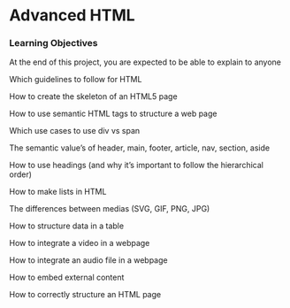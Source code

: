 <h1>Advanced HTML</h1>
<h3>Learning Objectives</h3>

<p>At the end of this project, you are expected to be able to explain to anyone</p>

<p>Which guidelines to follow for HTML</p>
<p>How to create the skeleton of an HTML5 page</p>
<p>How to use semantic HTML tags to structure a web page</p>
<p>Which use cases to use div vs span</p>
<p>The semantic value’s of header, main, footer, article, nav, section, aside</p>
<p>How to use headings (and why it’s important to follow the hierarchical order)</p>
<p>How to make lists in HTML</p>
<p>The differences between medias (SVG, GIF, PNG, JPG)</p>
<p>How to structure data in a table</p>
<p>How to integrate a video in a webpage</p>
<p>How to integrate an audio file in a webpage</p>
<p>How to embed external content</p>
<p>How to correctly structure an HTML page</p>